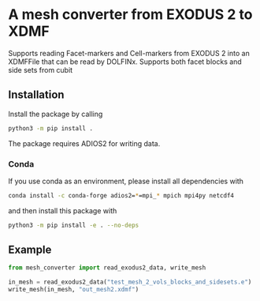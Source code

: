 # A mesh converter from EXODUS 2 to XDMF

Supports reading Facet-markers and Cell-markers from EXODUS 2 into an XDMFFile that can be read by DOLFINx.
Supports both facet blocks and side sets from cubit

## Installation

Install the package by calling

```bash
python3 -m pip install .
```

The package requires ADIOS2 for writing data.

### Conda

If you use conda as an environment, please install all dependencies with

```bash
conda install -c conda-forge adios2=*=mpi_* mpich mpi4py netcdf4
```

and then install this package with

```bash
python3 -m pip install -e . --no-deps
```

## Example

```python
from mesh_converter import read_exodus2_data, write_mesh

in_mesh = read_exodus2_data("test_mesh_2_vols_blocks_and_sidesets.e")
write_mesh(in_mesh, "out_mesh2.xdmf")
```
